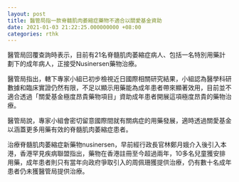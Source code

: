 ```yaml
---
layout: post
title: 醫管局指一款脊髓肌肉萎縮症藥物不適合以關愛基金資助
date: 2021-01-03 21:22:25.000000000 +08:00
categories: rthk
---
```


醫管局回覆查詢時表示，目前有21名脊髓肌肉萎縮症病人、包括一名特別用藥計劃下的成年病人，正接受Nusinersen藥物治療。

醫管局指出，轄下專家小組已初步檢視近日國際相關研究結果，小組認為醫學科研數據和臨床實證仍然有限，不足以顯示用藥能為成年患者帶來顯著效用，目前並不適合透過「關愛基金極度昂貴藥物項目」資助成年患者開展這項極度昂貴的藥物治療。

醫管局說，專家小組會密切留意國際間就有關病症的用藥發展，適時透過關愛基金以涵蓋更多用藥有效的脊髓肌肉萎縮症患者。

治療脊髓肌肉萎縮症新藥物nusinersen，早前經行政長官林鄭月娥介入後引入本港，香港罕見疾病聯盟指出，藥物在香港註冊至今超過兩年，10多名兒童獲安排用藥，成年患者則只有當年向政府爭取引入的周佩珊獲提供治療，仍有數十名成年患者仍未獲醫管局提供治療。
